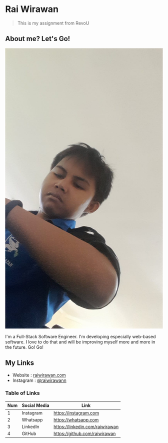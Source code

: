 # Rai Wirawan

> This is my assignment from RevoU

## About me? Let's Go!

![Rai Image](./assets/foto_markdown.JPG)

I'm a Full-Stack Software Engineer. I'm developing especially web-based software. I love to do that and will be improving myself more and more in the future. Go! Go!

## My Links

- Website : [raiwirawan.com](https://raiwirawan.com/)
- Instagram : [@raiwirawann](https://instagram.com/)

### Table of Links

| Num | Social Media | Link                            |
| --- | ------------ | ------------------------------- |
| 1   | Instagram    | https://instagram.com           |
| 2   | Whatsapp     | https://whatsapp.com            |
| 3   | LinkedIn     | https://linkedin.com/raiwirawan |
| 4   | GitHub       | https://github.com/raiwirawan   |

